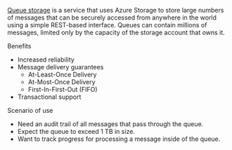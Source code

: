 [Queue storage](https://azure.microsoft.com/services/storage/queues/) is a service that uses Azure Storage to store large numbers of messages that can be securely accessed from anywhere in the world using a simple REST-based interface. Queues can contain millions of messages, limited only by the capacity of the storage account that owns it.

Benefits
- Increased reliability
- Message delivery guarantees
	- At-Least-Once Delivery
	- At-Most-Once Delivery
	- First-In-First-Out (FIFO)
- Transactional support

Scenario of use
- Need an audit trail of all messages that pass through the queue.
- Expect the queue to exceed 1 TB in size.
- Want to track progress for processing a message inside of the queue.